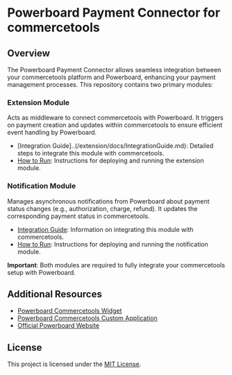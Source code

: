 # Powerboard Payment Connector for commercetools

## Overview

The Powerboard Payment Connector allows seamless integration between your commercetools platform and Powerboard, enhancing your payment management processes. This repository contains two primary modules:

### Extension Module
Acts as middleware to connect commercetools with Powerboard. It triggers on payment creation and updates within commercetools to ensure efficient event handling by Powerboard.
- [Integration Guide]..(/extension/docs/IntegrationGuide.md): Detailed steps to integrate this module with commercetools.
- [How to Run](../extension/docs/HowToRun.md): Instructions for deploying and running the extension module.

### Notification Module
Manages asynchronous notifications from Powerboard about payment status changes (e.g., authorization, charge, refund). It updates the corresponding payment status in commercetools.
- [Integration Guide](../notification/docs/IntegrationGuide.md): Information on integrating this module with commercetools.
- [How to Run](../notification/docs/HowToRun.md): Instructions for deploying and running the notification module.

**Important**: Both modules are required to fully integrate your commercetools setup with Powerboard.

## Additional Resources
- [Powerboard Commercetools Widget](https://github.com/PayDock/e-commerce-powerboard-commercetools-npm)
- [Powerboard Commercetools Custom Application](https://github.com/PayDock/e-commerce-powerboard-commercetools-app)
- [Official Powerboard Website](https://www.commbank.com.au/)

## License
This project is licensed under the [MIT License](LICENSE).